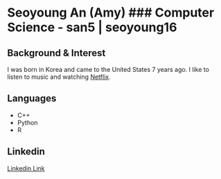 # Seoyoung An (Amy) ### Computer Science - san5 | seoyoung16

## Background & Interest
I was born in Korea and came to the United States 7 years ago. I like to listen to music and watching [Netflix](https://www.netflix.com/). 

## Languages
- C++
- Python
- R

## Linkedin
[Linkedin Link](https://www.linkedin.com/in/seoyoung-an-29bb84213/)